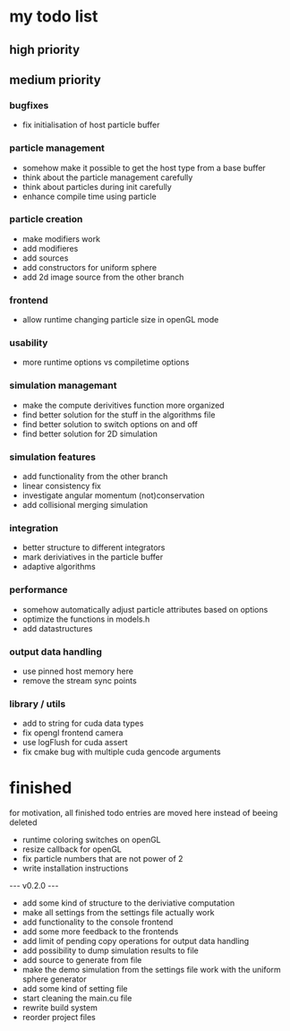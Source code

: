 # my todo list

## high priority

## medium priority

### bugfixes
- fix initialisation of host particle buffer

### particle management
- somehow make it possible to get the host type from a base buffer
- think about the particle management carefully
- think about particles during init carefully
- enhance compile time using particle

### particle creation
- make modifiers work
- add modifieres
- add sources
- add constructors for uniform sphere
- add 2d image source from the other branch

### frontend
- allow runtime changing particle size in openGL mode

### usability
- more runtime options vs compiletime options

### simulation managemant
- make the compute derivitives function more organized
- find better solution for the stuff in the algorithms file
- find better solution to switch options on and off
- find better solution for 2D simulation

### simulation features
- add functionality from the other branch
- linear consistency fix
- investigate angular momentum (not)conservation
- add collisional merging simulation

### integration
- better structure to different integrators
- mark deriviatives in the particle buffer
- adaptive algorithms

### performance
- somehow automatically adjust particle attributes based on options
- optimize the functions in models.h
- add datastructures

### output data handling
- use pinned host memory here
- remove the stream sync points

### library / utils
- add to string for cuda data types
- fix opengl frontend camera
- use logFlush for cuda assert
- fix cmake bug with multiple cuda gencode arguments

# finished
for motivation, all finished todo entries are moved here instead of beeing deleted

- runtime coloring switches on openGL
- resize callback for openGL
- fix particle numbers that are not power of 2
- write installation instructions

--- v0.2.0 ---
- add some kind of structure to the deriviative computation
- make all settings from the settings file actually work
- add functionality to the console frontend
- add some more feedback to the frontends
- add limit of pending copy operations for output data handling
- add possibility to dump simulation results to file
- add source to generate from file
- make the demo simulation from the settings file work with the uniform sphere generator
- add some kind of setting file
- start cleaning the main.cu file
- rewrite build system
- reorder project files

